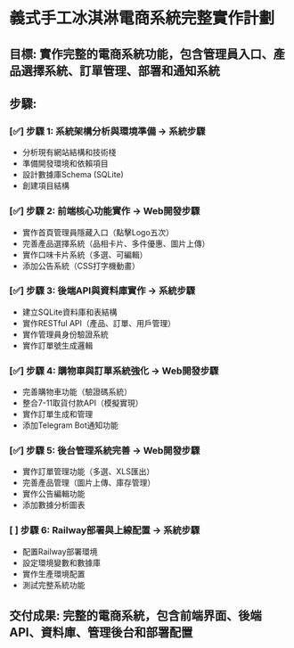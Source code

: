 # 義式手工冰淇淋電商系統完整實作計劃

## 目標: 實作完整的電商系統功能，包含管理員入口、產品選擇系統、訂單管理、部署和通知系統

## 步驟:

### [✅] 步驟 1: 系統架構分析與環境準備 → 系統步驟
- 分析現有網站結構和技術棧
- 準備開發環境和依賴項目
- 設計數據庫Schema (SQLite)
- 創建項目結構

### [✅] 步驟 2: 前端核心功能實作 → Web開發步驟
- 實作首頁管理員隱藏入口（點擊Logo五次）
- 完善產品選擇系統（品相卡片、多件優惠、圖片上傳）
- 實作口味卡片系統（多選、可編輯）
- 添加公告系統（CSS打字機動畫）

### [✅] 步驟 3: 後端API與資料庫實作 → 系統步驟
- 建立SQLite資料庫和表結構
- 實作RESTful API（產品、訂單、用戶管理）
- 實作管理員身份驗證系統
- 實作訂單號生成邏輯

### [✅] 步驟 4: 購物車與訂單系統強化 → Web開發步驟
- 完善購物車功能（驗證碼系統）
- 整合7-11取貨付款API（模擬實現）
- 實作訂單生成和管理
- 添加Telegram Bot通知功能

### [✅] 步驟 5: 後台管理系統完善 → Web開發步驟
- 實作訂單管理功能（多選、XLS匯出）
- 完善產品管理（圖片上傳、庫存管理）
- 實作公告編輯功能
- 添加數據分析圖表

### [ ] 步驟 6: Railway部署與上線配置 → 系統步驟
- 配置Railway部署環境
- 設定環境變數和數據庫
- 實作生產環境配置
- 測試完整系統功能

## 交付成果: 完整的電商系統，包含前端界面、後端API、資料庫、管理後台和部署配置
